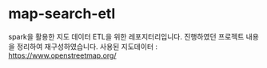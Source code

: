 # map-search-etl
spark을 활용한 지도 데이터 ETL을 위한 레포지터리입니다.
진행하였던 프로젝트 내용을 정리하여 재구성하였습니다.
사용된 지도데이터 : https://www.openstreetmap.org/ 

